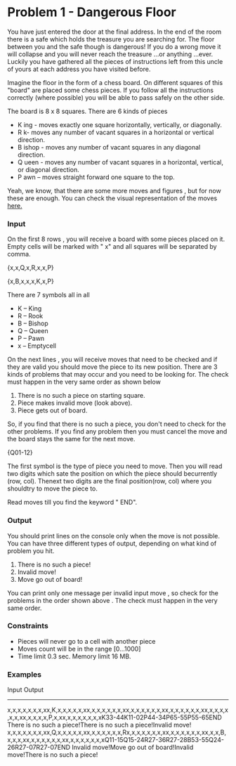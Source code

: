 # Problem 1 - Dangerous Floor

You have just entered the door at the final address. In the end of the room there is a safe which holds the treasure you are searching for. The floor between you and the safe though is dangerous! If you do a wrong move it will collapse and you will never reach the treasure …or anything ...ever. Luckily you have gathered all the pieces of instructions left from this uncle of yours at each address you have visited before.

Imagine the floor in the form of a chess board. On different squares of this &quot;board&quot; are placed some chess pieces. If you follow all the instructions correctly (where possible) you will be able to pass safely on the other side.

The board is 8 x 8 squares. There are 6 kinds of pieces 

- K ing - moves exactly one square horizontally, vertically, or diagonally.
- R k- moves any number of vacant squares in a horizontal or vertical direction.
- B ishop - moves any number of vacant squares in any diagonal direction.
- Q ueen - moves any number of vacant squares in a horizontal, vertical, or diagonal direction.
- P awn – moves straight forward one square to the top.

Yeah, we know, that there are some more moves and figures , but for now these are enough. You can check the visual representation of the moves [here.](httpsen.wikipedia.orgwikiRules_of_chess#Basic_moves)

### Input

On the first 8 rows , you will receive а board with some pieces placed on it. Empty cells will be marked with &quot; x&quot; and all squares will be separated by comma.

{x,x,Q,x,R,x,x,P}

{x,B,x,x,x,K,x,P}

There are 7 symbols all in all

- K – King
- R – Rook
- B – Bishop
- Q – Queen
- P – Pawn
- x – Emptycell

On the next lines , you will receive moves that need to be checked and if they are valid you should move the piece to its new position. There are 3 kinds of problems that may occur and you need to be looking for. The check must happen in the very same order as shown below 

1. There is no such a piece on starting square.
2. Piece makes invalid move (look above).
3. Piece gets out of board.

So, if you find that there is no such a piece, you don&#39;t need to check for the other problems. If you find any problem then you must cancel the move and the board stays the same for the next move.

{Q01-12}

The first symbol is the type of piece you need to move. Then you will read two digits which sate the position on which the piece should becurrently (row, col). Thenext two digits are the final position(row, col) where you shouldtry to move the piece to.

Read moves till you find the keyword &quot; END&quot;.

### Output

You should print lines on the console only when the move is not possible. You can have three different types of output, depending on what kind of problem you hit.

1. There is no such a piece!
2. Invalid move!
3. Move go out of board!

You can print only one message per invalid input move , so check for the problems in the order shown above . The check must happen in the very same order.

### Constraints

- Pieces will never go to a cell with another piece
- Moves count will be in the range [0…1000]
- Time limit 0.3 sec. Memory limit 16 MB.

### Examples

 Input  Output 
 ---  --- 
 x,x,x,x,x,x,x,xx,K,x,x,x,x,x,xx,x,x,x,x,x,x,xx,x,x,x,x,x,x,xx,x,x,x,x,x,x,xx,x,x,x,x,x,x,xx,x,x,x,x,P,x,xx,x,x,x,x,x,x,xK33-44K11-02P44-34P65-55P55-65END  There is no such a piece!There is no such a piece!Invalid move! 
 x,x,x,x,x,x,x,xx,Q,x,x,x,x,x,xx,x,x,x,x,x,x,Rx,x,x,x,x,x,x,xx,x,x,x,x,x,x,xx,x,x,B,x,x,x,xx,x,x,x,x,x,x,xx,x,x,x,x,x,x,xQ11-15Q15-24R27-36R27-28B53-55Q24-26R27-07R27-07END  Invalid move!Move go out of board!Invalid move!There is no such a piece!  